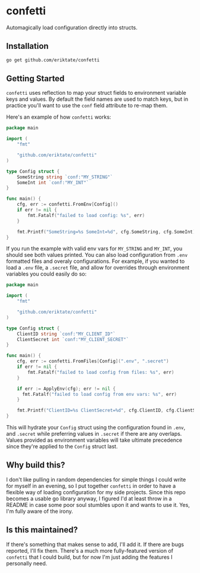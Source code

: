 # confetti

Automagically load configuration directly into structs.

## Installation

```bash
go get github.com/eriktate/confetti
```

## Getting Started

`confetti` uses reflection to map your struct fields to environment variable keys and
values. By default the field names are used to match keys, but in practice you'll want
to use the `conf` field attribute to re-map them. 

Here's an example of how `confetti` works:
```go
package main

import (
    "fmt"

    "github.com/eriktate/confetti"
)

type Config struct {
    SomeString string `conf:"MY_STRING"`
    SomeInt int `conf:"MY_INT"`
}

func main() {
    cfg, err := confetti.FromEnv[Config]()
    if err != nil {
        fmt.Fatalf("failed to load config: %s", err)
    }

    fmt.Printf("SomeString=%s SomeInt=%d", cfg.SomeString, cfg.SomeInt)
}
```

If you run the example with valid env vars for `MY_STRING` and `MY_INT`, you should see
both values printed. You can also load configuration from `.env` formatted files and
overaly configurations. For example, if you wanted to load a `.env` file, a `.secret`
file, and allow for overrides through environment variables you could easily do so:

```go
package main

import (
    "fmt"

    "github.com/eriktate/confetti"
)

type Config struct {
    ClientID string `conf:"MY_CLIENT_ID"`
    ClientSecret int `conf:"MY_CLIENT_SECRET"`
}

func main() {
    cfg, err := confetti.FromFiles[Config](".env", ".secret")
    if err != nil {
        fmt.Fatalf("failed to load config from files: %s", err)
    }

    if err := ApplyEnv(cfg); err != nil {
      fmt.Fatalf("failed to load config from env vars: %s", err)
    }

    fmt.Printf("ClientID=%s ClientSecret=%d", cfg.ClientID, cfg.ClientSecret)
}
```
This will hydrate your `Config` struct using the configuration found in `.env`, and
`.secret` while preferring values in `.secret` if there are any overlaps. Values provided
as environment variables will take ultimate precedence since they're applied to the
`Config` struct last.

## Why build this?

I don't like pulling in random dependencies for simple things I could write for myself in
an evening, so I put together `confetti` in order to have a flexible way of loading
configuration for my side projects. Since this repo becomes a usable go library anyway, I
figured I'd at least throw in a README in case some poor soul stumbles upon it
and wants to use it. Yes, I'm fully aware of the irony.

## Is this maintained?

If there's something that makes sense to add, I'll add it. If there are bugs reported,
I'll fix them. There's a much more fully-featured version of `confetti` that I could
build, but for now I'm just adding the features I personally need.

